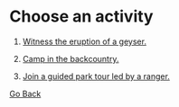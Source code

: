 # Choose an activity

1. [Witness the eruption of a geyser.](congratulations.md)

2. [Camp in the backcountry.](congratulations.md)

3. [Join a guided park tour led by a ranger.](congratulations.md)

[Go Back](destination4.md)
